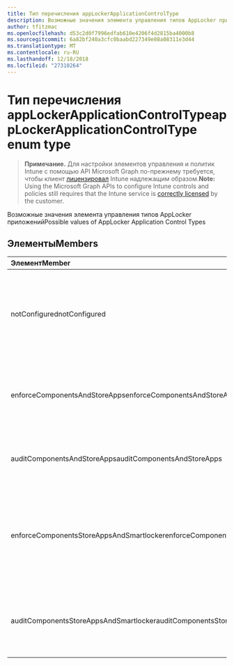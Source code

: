 ```yaml
---
title: Тип перечисления appLockerApplicationControlType
description: Возможные значения элемента управления типов AppLocker приложений
author: tfitzmac
ms.openlocfilehash: d53c2d0f7996edfab610e4206f4d2815ba4000b8
ms.sourcegitcommit: 6a82bf240a3cfc0baabd227349e08a08311e3d44
ms.translationtype: MT
ms.contentlocale: ru-RU
ms.lasthandoff: 12/18/2018
ms.locfileid: "27310264"
---
```

# <a name="applockerapplicationcontroltype-enum-type"></a><span data-ttu-id="c28b5-103">Тип перечисления appLockerApplicationControlType</span><span class="sxs-lookup"><span data-stu-id="c28b5-103">appLockerApplicationControlType enum type</span></span>

> <span data-ttu-id="c28b5-104">**Примечание.** Для настройки элементов управления и политик Intune с помощью API Microsoft Graph по-прежнему требуется, чтобы клиент [лицензировал](https://go.microsoft.com/fwlink/?linkid=839381) Intune надлежащим образом.</span><span class="sxs-lookup"><span data-stu-id="c28b5-104">**Note:** Using the Microsoft Graph APIs to configure Intune controls and policies still requires that the Intune service is [correctly licensed](https://go.microsoft.com/fwlink/?linkid=839381) by the customer.</span></span>

<span data-ttu-id="c28b5-105">Возможные значения элемента управления типов AppLocker приложений</span><span class="sxs-lookup"><span data-stu-id="c28b5-105">Possible values of AppLocker Application Control Types</span></span>
## <a name="members"></a><span data-ttu-id="c28b5-106">Элементы</span><span class="sxs-lookup"><span data-stu-id="c28b5-106">Members</span></span>
|<span data-ttu-id="c28b5-107">Элемент</span><span class="sxs-lookup"><span data-stu-id="c28b5-107">Member</span></span>|<span data-ttu-id="c28b5-108">Значение</span><span class="sxs-lookup"><span data-stu-id="c28b5-108">Value</span></span>|<span data-ttu-id="c28b5-109">Описание</span><span class="sxs-lookup"><span data-stu-id="c28b5-109">Description</span></span>|
|:---|:---|:---|
|<span data-ttu-id="c28b5-110">notConfigured</span><span class="sxs-lookup"><span data-stu-id="c28b5-110">notConfigured</span></span>|<span data-ttu-id="c28b5-111">0</span><span class="sxs-lookup"><span data-stu-id="c28b5-111">0</span></span>|<span data-ttu-id="c28b5-112">Значение по умолчанию устройства, тип элемента управления приложениями, не выбран.</span><span class="sxs-lookup"><span data-stu-id="c28b5-112">Device default value, no Application Control type selected.</span></span>|
|<span data-ttu-id="c28b5-113">enforceComponentsAndStoreApps</span><span class="sxs-lookup"><span data-stu-id="c28b5-113">enforceComponentsAndStoreApps</span></span>|<span data-ttu-id="c28b5-114">1</span><span class="sxs-lookup"><span data-stu-id="c28b5-114">1</span></span>|<span data-ttu-id="c28b5-115">Принудительное применение компонента и хранилища приложений Windows.</span><span class="sxs-lookup"><span data-stu-id="c28b5-115">Enforce Windows component and store apps.</span></span>|
|<span data-ttu-id="c28b5-116">auditComponentsAndStoreApps</span><span class="sxs-lookup"><span data-stu-id="c28b5-116">auditComponentsAndStoreApps</span></span>|<span data-ttu-id="c28b5-117">2</span><span class="sxs-lookup"><span data-stu-id="c28b5-117">2</span></span>|<span data-ttu-id="c28b5-118">Аудит компонента и хранилища приложений Windows.</span><span class="sxs-lookup"><span data-stu-id="c28b5-118">Audit Windows component and store apps.</span></span>|
|<span data-ttu-id="c28b5-119">enforceComponentsStoreAppsAndSmartlocker</span><span class="sxs-lookup"><span data-stu-id="c28b5-119">enforceComponentsStoreAppsAndSmartlocker</span></span>|<span data-ttu-id="c28b5-120">3</span><span class="sxs-lookup"><span data-stu-id="c28b5-120">3</span></span>|<span data-ttu-id="c28b5-121">Принудительное применение компонентов Windows, хранилища приложений и смарт-корзины.</span><span class="sxs-lookup"><span data-stu-id="c28b5-121">Enforce Windows components, store apps and smart locker.</span></span>|
|<span data-ttu-id="c28b5-122">auditComponentsStoreAppsAndSmartlocker</span><span class="sxs-lookup"><span data-stu-id="c28b5-122">auditComponentsStoreAppsAndSmartlocker</span></span>|<span data-ttu-id="c28b5-123">4</span><span class="sxs-lookup"><span data-stu-id="c28b5-123">4</span></span>|<span data-ttu-id="c28b5-124">Аудит компонентов Windows, хранилища приложений и смарт-корзины.</span><span class="sxs-lookup"><span data-stu-id="c28b5-124">Audit Windows components, store apps and smart locker.</span></span>|



